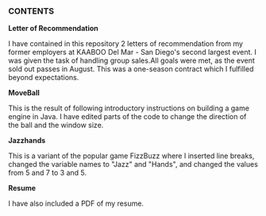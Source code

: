 <h3>CONTENTS</h3>

**Letter of Recommendation**

I have contained in this repository 2 letters of recommendation from my former employers at KAABOO Del Mar - San Diego's second largest event. I was given the task of handling group sales.All goals were met, as the event sold out passes in August. This was a one-season contract which I fulfilled beyond expectations.


**MoveBall** 

This is the result of following introductory instructions on building a game engine in Java. I have edited parts of the code to change the direction of the ball and the window size.


**Jazzhands**

This is a variant of the popular game FizzBuzz where I inserted line breaks, changed the variable names to "Jazz" and "Hands", and changed the values from 5 and 7 to 3 and 5.

**Resume**

I have also included a PDF of my resume.
